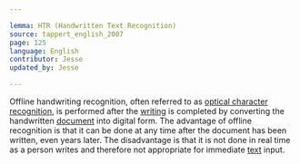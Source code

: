```yaml
---

lemma: HTR (Handwritten Text Recognition)
source: tappert_english_2007
page: 125
language: English
contributor: Jesse
updated_by: Jesse

---
```

Offline handwriting recognition, often referred to as [optical character recognition](OCR.html), is performed after the [writing](writingProcess.html) is completed by converting the handwritten [document](document.html) into digital form. The advantage of offline recognition is that it can be done at any time after the document has been written, even years later. The disadvantage is that it is not done in real time as a person writes and therefore not appropriate for immediate [text](text.html) input.
